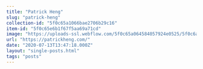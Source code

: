```yaml
---
title: "Patrick Heng"
slug: "patrick-heng"
collection-id: "5f0c65a1066bae2706b29c16"
item-id: "5f0c65e6b1f67f5aa69a71cd"
image: "https://uploads-ssl.webflow.com/5f0c65a064584057924e0525/5f0c6acd64098f22d94fa7f4_small%20(1).jpg"
url: "https://patrickheng.com/"
date: "2020-07-13T13:47:18.000Z"
layout: "single-posts.html"
tags: "posts"
---
```



